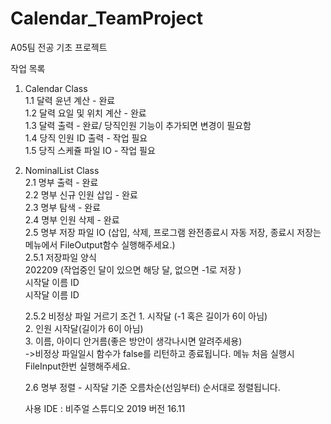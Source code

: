 # Calendar_TeamProject
A05팀 전공 기초 프로젝트

작업 목록
1. Calendar Class  
  1.1 달력 윤년 계산 - 완료  
  1.2 달력 요일 및 위치 계산 - 완료  
  1.3 달력 출력 - 완료/ 당직인원 기능이 추가되면 변경이 필요함  
  1.4 당직 인원 ID 출력 - 작업 필요  
  1.5 당직 스케쥴 파일 IO - 작업 필요  

2. NominalList Class  
  2.1 명부 출력 - 완료  
  2.2 명부 신규 인원 삽입 - 완료  
  2.3 명부 탐색 - 완료  
  2.4 명부 인원 삭제 - 완료  
  2.5 명부 저장 파일 IO (삽입, 삭제, 프로그램 완전종료시 자동 저장, 종료시 저장는 메뉴에서 FileOutput함수 실행해주세요.)   
      2.5.1 저장파일 양식  
         202209 (작업중인 달이 있으면 해당 달,  없으면 -1로 저장 )  
         시작달 이름 ID  
         시작달 이름 ID  
      
      2.5.2 비정상 파일 거르기 조건
        1. 시작달 (-1 혹은 길이가 6이 아님)  
        2. 인원 시작달(길이가 6이 아님)  
        3. 이름, 아이디 안거름(좋은 방안이 생각나시면 알려주세용)  
        ->비정상 파일일시 함수가 false를 리턴하고 종료됩니다. 메뉴 처음 실행시 FileInput한번 실행해주세요.  
        
    2.6 명부 정렬 - 시작달 기준 오름차순(선임부터) 순서대로 정렬됩니다.  
    
    사용 IDE : 비주얼 스튜디오 2019 버전 16.11
